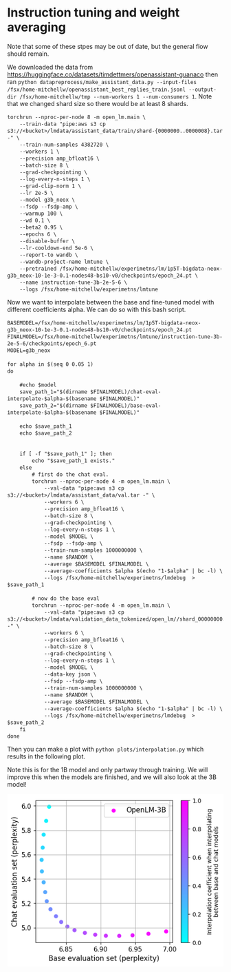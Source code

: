 
# Instruction tuning and weight averaging

Note that some of these stpes may be out of date, but the general flow should remain.

We downloaded the data from https://huggingface.co/datasets/timdettmers/openassistant-guanaco then ran `python datapreprocess/make_assistant_data.py --input-files /fsx/home-mitchellw/openassistant_best_replies_train.jsonl --output-dir /fsx/home-mitchellw/tmp --num-workers 1 --num-consumers 1`. Note that we changed shard size so there would be at least 8 shards.

```
torchrun --nproc-per-node 8 -m open_lm.main \
    --train-data "pipe:aws s3 cp s3://<bucket>/lmdata/assistant_data/train/shard-{0000000..0000008}.tar -" \
    --train-num-samples 4382720 \
    --workers 1 \
    --precision amp_bfloat16 \
    --batch-size 8 \
    --grad-checkpointing \
    --log-every-n-steps 1 \
    --grad-clip-norm 1 \
    --lr 2e-5 \
    --model g3b_neox \
    --fsdp --fsdp-amp \
    --warmup 100 \
    --wd 0.1 \
    --beta2 0.95 \
    --epochs 6 \
    --disable-buffer \
    --lr-cooldown-end 5e-6 \
    --report-to wandb \
    --wandb-project-name lmtune \
    --pretrained /fsx/home-mitchellw/experimetns/lm/1p5T-bigdata-neox-g3b_neox-10-1e-3-0.1-nodes48-bs10-v0/checkpoints/epoch_24.pt \
    --name instruction-tune-3b-2e-5-6 \
    --logs /fsx/home-mitchellw/experimetns/lmtune
```

Now we want to interpolate between the base and fine-tuned model with different coefficients alpha. We can do so with this bash script.

```
BASEMODEL=/fsx/home-mitchellw/experimetns/lm/1p5T-bigdata-neox-g3b_neox-10-1e-3-0.1-nodes48-bs10-v0/checkpoints/epoch_24.pt
FINALMODEL=/fsx/home-mitchellw/experimetns/lmtune/instruction-tune-3b-2e-5-6/checkpoints/epoch_6.pt
MODEL=g3b_neox

for alpha in $(seq 0 0.05 1)
do

    #echo $model
    save_path_1="$(dirname $FINALMODEL)/chat-eval-interpolate-$alpha-$(basename $FINALMODEL)"
    save_path_2="$(dirname $FINALMODEL)/base-eval-interpolate-$alpha-$(basename $FINALMODEL)"

    echo $save_path_1
    echo $save_path_2


    if [ -f "$save_path_1" ]; then
        echo "$save_path_1 exists."
    else
        # first do the chat eval.
        torchrun --nproc-per-node 4 -m open_lm.main \
            --val-data "pipe:aws s3 cp s3://<bucket>/lmdata/assistant_data/val.tar -" \
            --workers 6 \
            --precision amp_bfloat16 \
            --batch-size 8 \
            --grad-checkpointing \
            --log-every-n-steps 1 \
            --model $MODEL \
            --fsdp --fsdp-amp \
            --train-num-samples 1000000000 \
            --name $RANDOM \
            --average $BASEMODEL $FINALMODEL \
            --average-coefficients $alpha $(echo "1-$alpha" | bc -l) \
            --logs /fsx/home-mitchellw/experimetns/lmdebug  > $save_path_1

        # now do the base eval
        torchrun --nproc-per-node 4 -m open_lm.main \
            --val-data "pipe:aws s3 cp s3://<bucket>/lmdata/validation_data_tokenized/open_lm//shard_00000000.tar -" \
            --workers 6 \
            --precision amp_bfloat16 \
            --batch-size 8 \
            --grad-checkpointing \
            --log-every-n-steps 1 \
            --model $MODEL \
            --data-key json \
            --fsdp --fsdp-amp \
            --train-num-samples 1000000000 \
            --name $RANDOM \
            --average $BASEMODEL $FINALMODEL \
            --average-coefficients $alpha $(echo "1-$alpha" | bc -l) \
            --logs /fsx/home-mitchellw/experimetns/lmdebug  > $save_path_2
    fi
done
```

Then you can make a plot with `python plots/interpolation.py` which results in the following plot.

Note this is for the 1B model and only partway through training. We will improve this when the models are finished, and we will also look at the 3B model!

![](plots/interpolation.png)